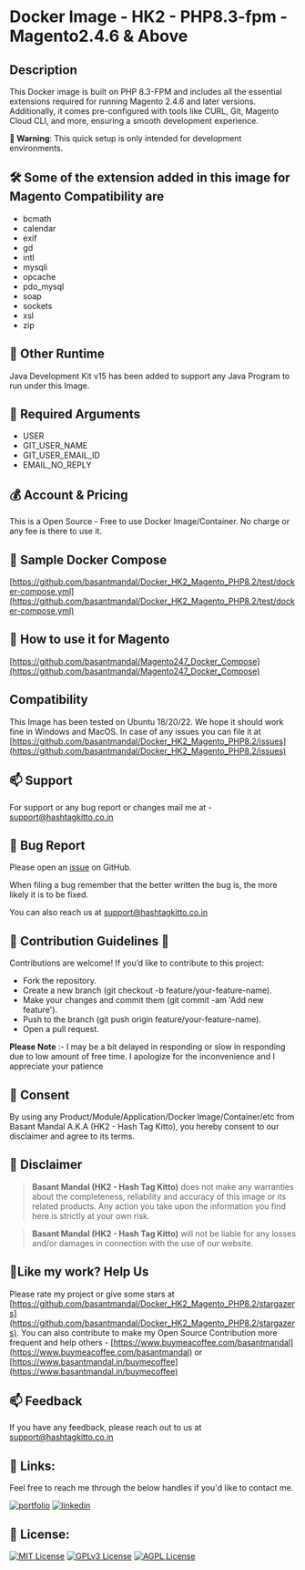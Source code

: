 # Docker Image - HK2 - PHP8.3-fpm - Magento2.4.6 & Above

## Description

This Docker image is built on PHP 8.3-FPM and includes all the essential extensions required for running Magento 2.4.6 and later versions. Additionally, it comes pre-configured with tools like CURL, Git, Magento Cloud CLI, and more, ensuring a smooth development experience.

**🐞 Warning**: This quick setup is only intended for development environments.

## 🛠️ Some of the extension added in this image for Magento Compatibility are

-   bcmath
-   calendar
-   exif
-   gd
-   intl
-   mysqli
-   opcache
-   pdo_mysql
-   soap
-   sockets
-   xsl
-   zip

## 🚀 Other Runtime

Java Development Kit v15 has been added to support any Java Program to run under this Image.

## 🚀 Required Arguments

-   USER
-   GIT_USER_NAME
-   GIT_USER_EMAIL_ID
-   EMAIL_NO_REPLY

## 💰 Account & Pricing

This is a Open Source - Free to use Docker Image/Container. No charge or any fee is there to use it.

## 🚀 Sample Docker Compose

[https://github.com/basantmandal/Docker_HK2_Magento_PHP8.2/test/docker-compose.yml](https://github.com/basantmandal/Docker_HK2_Magento_PHP8.2/test/docker-compose.yml)

## 🚀 How to use it for Magento

[https://github.com/basantmandal/Magento247_Docker_Compose](https://github.com/basantmandal/Magento247_Docker_Compose)

## Compatibility

This Image has been tested on Ubuntu 18/20/22. We hope it should work fine in Windows and MacOS. In case of any issues you can file it at [https://github.com/basantmandal/Docker_HK2_Magento_PHP8.2/issues](https://github.com/basantmandal/Docker_HK2_Magento_PHP8.2/issues)

## 📫 Support

For support or any bug report or changes mail me at - <support@hashtagkitto.co.in>

## 🐞 Bug Report

Please open an [issue](https://github.com/basantmandal/Docker_HK2_Magento_PHP8.2/issues) on GitHub.

When filing a bug remember that the better written the bug is, the more likely it is to be fixed.

You can also reach us at <support@hashtagkitto.co.in>

## 🍰 Contribution Guidelines 💖

Contributions are welcome! If you’d like to contribute to this project:

-   Fork the repository.
-   Create a new branch (git checkout -b feature/your-feature-name).
-   Make your changes and commit them (git commit -am 'Add new feature').
-   Push to the branch (git push origin feature/your-feature-name).
-   Open a pull request.

**Please Note** :- I may be a bit delayed in responding or slow in responding due to low amount of free time. I apologize for the inconvenience and I appreciate your patience

## 🤝 Consent

By using any Product/Module/Application/Docker Image/Container/etc from Basant Mandal A.K.A (HK2 - Hash Tag Kitto), you hereby consent to our disclaimer and agree to its terms.

## 📢 Disclaimer

> **Basant Mandal (HK2 - Hash Tag Kitto)** does not make any warranties about the completeness, reliability and accuracy of this image or its related products. Any action you take upon the information you find here is strictly at your own risk.

> **Basant Mandal (HK2 - Hash Tag Kitto)** will not be liable for any losses and/or damages in connection with the use of our website.

## 💖Like my work? Help Us

Please rate my project or give some stars at [https://github.com/basantmandal/Docker_HK2_Magento_PHP8.2/stargazers](https://github.com/basantmandal/Docker_HK2_Magento_PHP8.2/stargazers). You can also contribute to make my Open Source Contribution more frequent and help others - [https://www.buymeacoffee.com/basantmandal](https://www.buymeacoffee.com/basantmandal) or [https://www.basantmandal.in/buymecoffee](https://www.basantmandal.in/buymecoffee)

## 📫 Feedback

If you have any feedback, please reach out to us at <support@hashtagkitto.co.in>

## 🔗 Links:

Feel free to reach me through the below handles if you'd like to contact me.

[![portfolio](https://img.shields.io/badge/my_portfolio-000?style=for-the-badge&logo=ko-fi&logoColor=white)](https://www.basantmandal.in/)
[![linkedin](https://img.shields.io/badge/linkedin-0A66C2?style=for-the-badge&logo=linkedin&logoColor=white)](https://www.linkedin.com/in/basantmandal/)

## 📜 License:

[![MIT License](https://img.shields.io/badge/License-MIT-green.svg)](https://choosealicense.com/licenses/mit/)
[![GPLv3 License](https://img.shields.io/badge/License-GPL%20v3-yellow.svg)](https://opensource.org/licenses/)
[![AGPL License](https://img.shields.io/badge/license-AGPL-blue.svg)](http://www.gnu.org/licenses/agpl-3.0)

